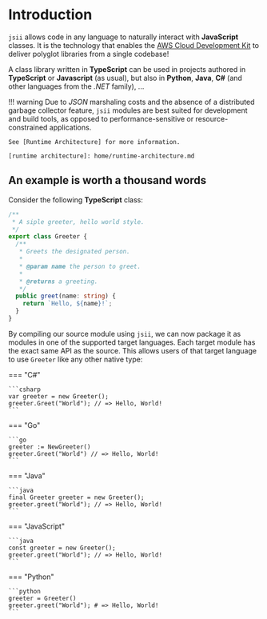 # Introduction

`jsii` allows code in any language to naturally interact with **JavaScript** classes. It is the technology that enables
the [AWS Cloud Development Kit][cdk] to deliver polyglot libraries from a single codebase!

[cdk]: https://github.com/aws/aws-cdk

A class library written in **TypeScript** can be used in projects authored in **TypeScript** or **Javascript** (as
usual), but also in **Python**, **Java**, **C#** (and other languages from the _.NET_ family), ...

!!! warning
    Due to *JSON* marshaling costs and the absence of a distributed garbage collector feature, `jsii` modules are best
    suited for development and build tools, as opposed to performance-sensitive or resource-constrained applications.

    See [Runtime Architecture] for more information.

    [runtime architecture]: home/runtime-architecture.md

## An example is worth a thousand words

Consider the following **TypeScript** class:

```ts
/**
 * A siple greeter, hello world style.
 */
export class Greeter {
  /**
   * Greets the designated person.
   *
   * @param name the person to greet.
   *
   * @returns a greeting.
   */
  public greet(name: string) {
    return `Hello, ${name}!`;
  }
}
```

By compiling our source module using `jsii`, we can now package it as modules in one of the supported target languages.
Each target module has the exact same API as the source. This allows users of that target language to use `Greeter` like
any other native type:

=== "C#"

    ```csharp
    var greeter = new Greeter();
    greeter.Greet("World"); // => Hello, World!
    ```

=== "Go"

    ```go
    greeter := NewGreeter()
    greeter.Greet("World") // => Hello, World!
    ```

=== "Java"

    ```java
    final Greeter greeter = new Greeter();
    greeter.greet("World"); // => Hello, World!
    ```

=== "JavaScript"

    ```java
    const greeter = new Greeter();
    greeter.greet("World"); // => Hello, World!
    ```

=== "Python"

    ```python
    greeter = Greeter()
    greeter.greet("World"); # => Hello, World!
    ```
